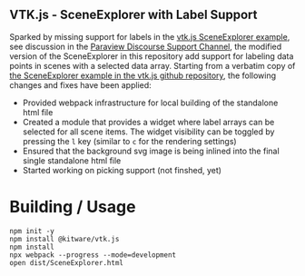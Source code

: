 ## VTK.js - SceneExplorer with Label Support

Sparked by missing support for labels in the [vtk.js SceneExplorer example](https://kitware.github.io/vtk-js/examples/SceneExplorer.html), see discussion in the [Paraview Discourse Support Channel](https://discourse.paraview.org/t/trouble-exporting-scene-to-vtkjs/9829/10), the modified version of the SceneExplorer in this repository add support for labeling data points in scenes with a selected data array.
Starting from a verbatim copy of [the SceneExplorer example in the vtk.js github repository](https://github.com/Kitware/vtk-js/tree/master/Examples/Applications/SceneExplorer), the following changes and fixes have been applied:

* Provided webpack infrastructure for local building of the standalone html file
* Created a module that provides a widget where label arrays can be selected for all scene items. The widget visibility can be toggled by pressing the `l` key (similar to `c` for the rendering settings)
* Ensured that the background svg image is being inlined into the final single standalone html file
* Started working on picking support (not finshed, yet)

# Building / Usage
```
npm init -y
npm install @kitware/vtk.js
npm install
npx webpack --progress --mode=development
open dist/SceneExplorer.html
```
